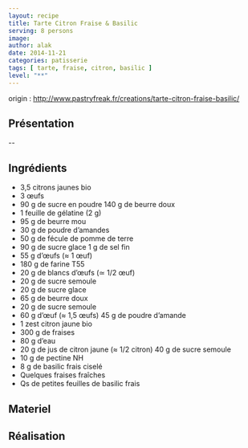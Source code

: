 ```yaml
---
layout: recipe
title: Tarte Citron Fraise & Basilic
serving: 8 persons
image: 
author: alak
date: 2014-11-21
categories: patisserie
tags: [ tarte, fraise, citron, basilic ]
level: "**"
---
```


origin : http://www.pastryfreak.fr/creations/tarte-citron-fraise-basilic/

## Présentation

--


## Ingrédients
* 3,5 citrons jaunes bio
* 3 œufs
* 90 g de sucre en poudre	140 g de beurre doux
* 1 feuille de gélatine (2 g)
* 95 g de beurre mou
* 30 g de poudre d’amandes
* 50 g de fécule de pomme de terre
* 90 g de sucre glace	1 g de sel fin
* 55 g d’œufs (≈ 1 œuf)
* 180 g de farine T55
* 20 g de blancs d’œufs (≃ 1/2 œuf)
* 20 g de sucre semoule
* 20 g de sucre glace
* 65 g de beurre doux
* 20 g de sucre semoule
* 60 g d’œuf (≈ 1,5 œufs)	45 g de poudre d’amande
* 1 zest citron jaune bio
* 300 g de fraises
* 80 g d’eau
* 20 g de jus de citron jaune (≈ 1/2 citron)	40 g de sucre semoule
* 10 g de pectine NH
* 8 g de basilic frais ciselé
* Quelques fraises fraîches
* Qs de petites feuilles de basilic frais

## Materiel

## Réalisation
